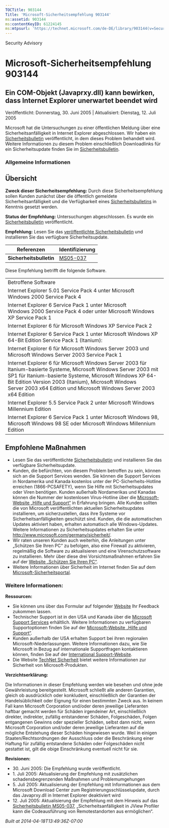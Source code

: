 ```yaml
---
TOCTitle: 903144
Title: 'Microsoft-Sicherheitsempfehlung 903144'
ms:assetid: 903144
ms:contentKeyID: 61224145
ms:mtpsurl: 'https://technet.microsoft.com/de-DE/library/903144(v=Security.10)'
---
```


Security Advisory

Microsoft-Sicherheitsempfehlung 903144
======================================

Ein COM-Objekt (Javaprxy.dll) kann bewirken, dass Internet Explorer unerwartet beendet wird
-------------------------------------------------------------------------------------------

Veröffentlicht: Donnerstag, 30. Juni 2005 | Aktualisiert: Dienstag, 12. Juli 2005

Microsoft hat die Untersuchungen zu einer öffentlichen Meldung über eine Sicherheitsanfälligkeit in Internet Explorer abgeschlossen. Wir haben ein [Sicherheitsbulletin](http://www.microsoft.com/germany/technet/sicherheit/bulletins/ms05-037.mspx) veröffentlicht, in dem dieses Problem behandelt wird. Weitere Informationen zu diesem Problem einschließlich Downloadlinks für ein Sicherheitsupdate finden Sie im [Sicherheitsbulletin](http://www.microsoft.com/germany/technet/sicherheit/bulletins/ms05-037.mspx).

### Allgemeine Informationen

Übersicht
---------

<span></span>
**Zweck dieser Sicherheitsempfehlung:** Durch diese Sicherheitsempfehlung sollen Kunden zunächst über die öffentlich gemeldete Sicherheitsanfälligkeit und die Verfügbarkeit eines [Sicherheitsbulletins](http://www.microsoft.com/germany/technet/sicherheit/bulletins/ms05-037.mspx) in Kenntnis gesetzt werden.

**Status der Empfehlung:** Untersuchungen abgeschlossen. Es wurde ein [Sicherheitsbulletin](http://www.microsoft.com/germany/technet/sicherheit/bulletins/ms05-037.mspx) veröffentlicht.

**Empfehlung:** Lesen Sie das [veröffentlichte Sicherheitsbulletin](http://www.microsoft.com/germany/technet/sicherheit/bulletins/ms05-037.mspx) und installieren Sie das verfügbare Sicherheitsupdate.

| Referenzen              | Identifizierung                                                                         |
|-------------------------|-----------------------------------------------------------------------------------------|
| **Sicherheitsbulletin** | [MS05-037](http://www.microsoft.com/germany/technet/sicherheit/bulletins/ms05-037.mspx) |

Diese Empfehlung betrifft die folgende Software.

|                                                                                                                                                                                                                                                                                                             |
|-------------------------------------------------------------------------------------------------------------------------------------------------------------------------------------------------------------------------------------------------------------------------------------------------------------|
| Betroffene Software                                                                                                                                                                                                                                                                                         |
| Internet Explorer 5.01 Service Pack 4 unter Microsoft Windows 2000 Service Pack 4                                                                                                                                                                                                                           |
| Internet Explorer 6 Service Pack 1 unter Microsoft Windows 2000 Service Pack 4 oder unter Microsoft Windows XP Service Pack 1                                                                                                                                                                               |
| Internet Explorer 6 für Microsoft Windows XP Service Pack 2                                                                                                                                                                                                                                                 |
| Internet Explorer 6 Service Pack 1 unter Microsoft Windows XP 64-Bit Edition Service Pack 1 (Itanium):                                                                                                                                                                                                      |
| Internet Explorer 6 für Microsoft Windows Server 2003 und Microsoft Windows Server 2003 Service Pack 1                                                                                                                                                                                                      |
| Internet Explorer 6 für Microsoft Windows Server 2003 für Itanium-basierte Systeme, Microsoft Windows Server 2003 mit SP1 für Itanium-basierte Systeme, Microsoft Windows XP 64-Bit Edition Version 2003 (Itanium), Microsoft Windows Server 2003 x64 Edition und Microsoft Windows Server 2003 x64 Edition |
| Internet Explorer 5.5 Service Pack 2 unter Microsoft Windows Millennium Edition                                                                                                                                                                                                                             |
| Internet Explorer 6 Service Pack 1 unter Microsoft Windows 98, Microsoft Windows 98 SE oder Microsoft Windows Millennium Edition                                                                                                                                                                            |

Empfohlene Maßnahmen
--------------------

<span></span>
-   Lesen Sie das veröffentlichte [Sicherheitsbulletin](http://www.microsoft.com/germany/technet/sicherheit/bulletins/ms05-037.mspx) und installieren Sie das verfügbare Sicherheitsupdate.
-   Kunden, die befürchten, von diesem Problem betroffen zu sein, können sich an die Support Services wenden. Sie können die Support Services in Nordamerika und Kanada kostenlos unter der PC-Sicherheits-Hotline erreichen (1866-PCSAFETY), wenn Sie Hilfe mit Sicherheitsupdates oder Viren benötigen. Kunden außerhalb Nordamerikas und Kanadas können die Nummer der kostenlosen Virus-Hotline über die [Microsoft-Website „Hilfe und Support“](http://support.microsoft.com/security/) in Erfahrung bringen.
    Alle Kunden sollten die von Microsoft veröffentlichten aktuellen Sicherheitsupdates installieren, um sicherzustellen, dass ihre Systeme vor Sicherheitsanfälligkeiten geschützt sind. Kunden, die die automatischen Updates aktiviert haben, erhalten automatisch alle Windows-Updates. Weitere Informationen zu Sicherheitsupdates erhalten Sie unter <http://www.microsoft.com/germany/sicherheit/>.
-   Wir raten unseren Kunden auch weiterhin, die Anleitungen unter „Schützen Sie Ihren PC“ zu befolgen, also eine Firewall zu aktivieren, regelmäßig die Software zu aktualisieren und eine Virenschutzsoftware zu installieren. Mehr über diese drei Vorsichtsmaßnahmen erfahren Sie auf der [Website „Schützen Sie Ihren PC“](http://www.microsoft.com/germany/consumer/sicherheit/protect/default.mspx).
-   Weitere Informationen über Sicherheit im Internet finden Sie auf dem [Microsoft-Sicherheitsportal](http://www.microsoft.com/germany/sicherheit/).

### Weitere Informationen:

**Ressourcen:**

-   Sie können uns über das Formular auf folgender [Website](https://support.microsoft.com/common/survey.aspx?scid=sw;en;1257&amp;showpage=1&amp;ws=technet&amp;sd=tech) Ihr Feedback zukommen lassen.
-   Technischer Support ist in den USA und Kanada über die [Microsoft Support Services](http://go.microsoft.com/fwlink/?linkid=21131) erhältlich. Weitere Informationen zu verfügbaren Supportoptionen finden Sie auf der [Microsoft-Website „Hilfe und Support“](http://support.microsoft.com/).
-   Kunden außerhalb der USA erhalten Support bei ihren regionalen Microsoft-Niederlassungen. Weitere Informationen dazu, wie Sie Microsoft in Bezug auf internationale Supportfragen kontaktieren können, finden Sie auf der [International Support-Website](http://go.microsoft.com/fwlink/?linkid=21155).
-   Die Website [TechNet Sicherheit](http://www.microsoft.com/germany/technet/sicherheit/default.mspx) bietet weitere Informationen zur Sicherheit von Microsoft-Produkten.

**Verzichtserklärung:**

Die Informationen in dieser Empfehlung werden wie besehen und ohne jede Gewährleistung bereitgestellt. Microsoft schließt alle anderen Garantien, gleich ob ausdrücklich oder konkludent, einschließlich der Garantien der Handelsüblichkeit oder Eignung für einen bestimmten Zweck aus. In keinem Fall kann Microsoft Corporation und/oder deren jeweilige Lieferanten haftbar gemacht werden für Schäden irgendeiner Art, einschließlich direkter, indirekter, zufällig entstandener Schäden, Folgeschäden, Folgen entgangenen Gewinns oder spezieller Schäden, selbst dann nicht, wenn Microsoft Corporation und/oder deren jeweilige Lieferanten auf die mögliche Entstehung dieser Schäden hingewiesen wurde. Weil in einigen Staaten/Rechtsordnungen der Ausschluss oder die Beschränkung einer Haftung für zufällig entstandene Schäden oder Folgeschäden nicht gestattet ist, gilt die obige Einschränkung eventuell nicht für sie.

**Revisionen:**

-   30. Juni 2005: Die Empfehlung wurde veröffentlicht.
-   1. Juli 2005: Aktualisierung der Empfehlung mit zusätzlichen schadensbegrenzenden Maßnahmen und Problemumgehungen
-   5. Juli 2005: Aktualisierung der Empfehlung mit Informationen aus dem Microsoft Download Center zum Registrierungsschlüsselupdate, durch das Javaprxy.dll in Internet Explorer deaktiviert wird
-   12. Juli 2005: Aktualisierung der Empfehlung mit dem Hinweis auf das [Sicherheitsbulletin MS05-037](http://technet.microsoft.com/security/bulletin/ms05-037), „Sicherheitsanfälligkeit in JView Profiler kann die Codeausführung von Remotestandorten aus ermöglichen“.

*Built at 2014-04-18T13:49:36Z-07:00*
